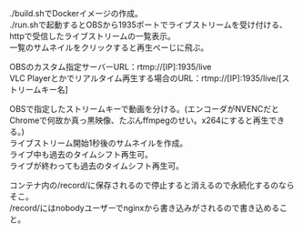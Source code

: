 ./build.shでDockerイメージの作成。  
./run.shで起動するとOBSから1935ポートでライブストリームを受け付ける、httpで受信したライブストリームの一覧表示。  
一覧のサムネイルをクリックすると再生ぺーじに飛ぶ。  

OBSのカスタム指定サーバーURL：rtmp://[IP]:1935/live  
VLC Playerとかでリアルタイム再生する場合のURL：rtmp://[IP]:1935/live/[ストリームキー名]  

OBSで指定したストリームキーで動画を分ける。(エンコーダがNVENCだとChromeで何故か真っ黒映像、たぶんffmpegのせい。x264にすると再生できる。)  
ライブストリーム開始1秒後のサムネイルを作成。  
ライブ中も過去のタイムシフト再生可。  
ライブが終わっても過去のタイムシフト再生可。  

コンテナ内の/record/に保存されるので停止すると消えるので永続化するのならそこ。  
/record/にはnobodyユーザーでnginxから書き込みがされるので書き込めること。  
